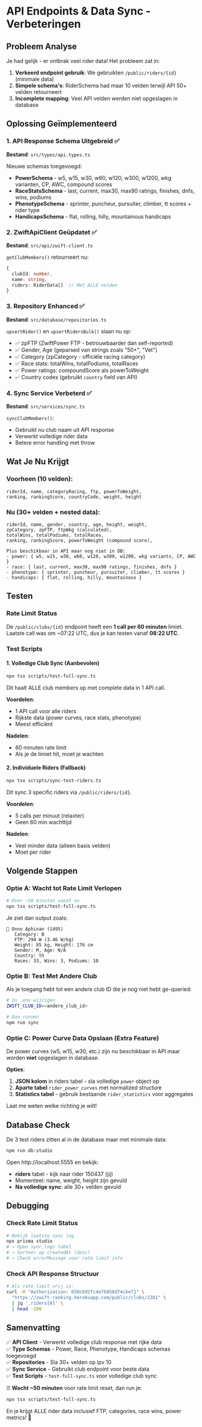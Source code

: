 # API Endpoints & Data Sync - Verbeteringen

## Probleem Analyse

Je had gelijk - er ontbrak veel rider data! Het probleem zat in:

1. **Verkeerd endpoint gebruik**: We gebruikten `/public/riders/{id}` (minimale data)
2. **Simpele schema's**: RiderSchema had maar 10 velden terwijl API 50+ velden retourneert
3. **Incomplete mapping**: Veel API velden werden niet opgeslagen in database

## Oplossing Geïmplementeerd

### 1. API Response Schema Uitgebreid ✅

**Bestand**: `src/types/api.types.ts`

Nieuwe schemas toegevoegd:
- **PowerSchema** - w5, w15, w30, w60, w120, w300, w1200, wkg varianten, CP, AWC, compound scores
- **RaceStatsSchema** - last, current, max30, max90 ratings, finishes, dnfs, wins, podiums
- **PhenotypeSchema** - sprinter, puncheur, pursuiter, climber, tt scores + rider type
- **HandicapsSchema** - flat, rolling, hilly, mountainous handicaps

### 2. ZwiftApiClient Geüpdatet ✅

**Bestand**: `src/api/zwift-client.ts`

`getClubMembers()` retourneert nu:
```typescript
{
  clubId: number,
  name: string,
  riders: RiderData[]  // Met ALLE velden
}
```

### 3. Repository Enhanced ✅

**Bestand**: `src/database/repositories.ts`

`upsertRider()` en `upsertRidersBulk()` slaan nu op:
- ✅ zpFTP (ZwiftPower FTP - betrouwbaarder dan self-reported)
- ✅ Gender, Age (geparsed van strings zoals "50+", "Vet")
- ✅ Category (zpCategory - officiële racing category)
- ✅ Race stats: totalWins, totalPodiums, totalRaces
- ✅ Power ratings: compoundScore als powerToWeight
- ✅ Country codes (gebruikt `country` field van API)

### 4. Sync Service Verbeterd ✅

**Bestand**: `src/services/sync.ts`

`syncClubMembers()`:
- Gebruikt nu club naam uit API response
- Verwerkt volledige rider data
- Betere error handling met throw

## Wat Je Nu Krijgt

### Voorheen (10 velden):
```
riderId, name, categoryRacing, ftp, powerToWeight, 
ranking, rankingScore, countryCode, weight, height
```

### Nu (30+ velden + nested data):
```
riderId, name, gender, country, age, height, weight,
zpCategory, zpFTP, ftpWkg (calculated),
totalWins, totalPodiums, totalRaces,
ranking, rankingScore, powerToWeight (compound score),

Plus beschikbaar in API maar nog niet in DB:
- power: { w5, w15, w30, w60, w120, w300, w1200, wkg variants, CP, AWC }
- race: { last, current, max30, max90 ratings, finishes, dnfs }
- phenotype: { sprinter, puncheur, pursuiter, climber, tt scores }
- handicaps: { flat, rolling, hilly, mountainous }
```

## Testen

### Rate Limit Status
De `/public/clubs/{id}` endpoint heeft een **1 call per 60 minuten** limiet.
Laatste call was om ~07:22 UTC, dus je kan testen vanaf **08:22 UTC**.

### Test Scripts

#### 1. Volledige Club Sync (Aanbevolen)
```bash
npx tsx scripts/test-full-sync.ts
```

Dit haalt ALLE club members op met complete data in 1 API call.

**Voordelen**:
- 1 API call voor alle riders
- Rijkste data (power curves, race stats, phenotype)
- Meest efficiënt

**Nadelen**:
- 60 minuten rate limit
- Als je de limiet hit, moet je wachten

#### 2. Individuele Riders (Fallback)
```bash
npx tsx scripts/sync-test-riders.ts
```

Dit sync 3 specific riders via `/public/riders/{id}`.

**Voordelen**:
- 5 calls per minuut (relaxter)
- Geen 60 min wachttijd

**Nadelen**:
- Veel minder data (alleen basis velden)
- Moet per rider

## Volgende Stappen

### Optie A: Wacht tot Rate Limit Verlopen
```bash
# Over ~50 minuten vanaf nu
npx tsx scripts/test-full-sync.ts
```

Je ziet dan output zoals:
```
👤 Onno Aphinan (1495)
   Category: B
   FTP: 294 W (3.46 W/kg)
   Weight: 85 kg, Height: 176 cm
   Gender: M, Age: N/A
   Country: th
   Races: 33, Wins: 3, Podiums: 10
```

### Optie B: Test Met Andere Club
Als je toegang hebt tot een andere club ID die je nog niet hebt ge-queried:
```bash
# In .env wijzigen
ZWIFT_CLUB_ID=<andere_club_id>

# Dan runnen
npm run sync
```

### Optie C: Power Curve Data Opslaan (Extra Feature)

De power curves (w5, w15, w30, etc.) zijn nu beschikbaar in API maar worden **niet** opgeslagen in database.

**Opties**:
1. **JSON kolom** in riders tabel - sla volledige `power` object op
2. **Aparte tabel** `rider_power_curves` met normalized structure
3. **Statistics tabel** - gebruik bestaande `rider_statistics` voor aggregates

Laat me weten welke richting je wilt!

## Database Check

De 3 test riders zitten al in de database maar met minimale data:

```bash
npm run db:studio
```

Open http://localhost:5555 en bekijk:
- **riders** tabel - kijk naar rider 150437 (jij)
- Momenteel: name, weight, height zijn gevuld
- **Na volledige sync**: alle 30+ velden gevuld

## Debugging

### Check Rate Limit Status
```bash
# Bekijk laatste sync log
npx prisma studio
# → Open sync_logs tabel
# → Sorteer op createdAt (desc)
# → Check errorMessage voor rate limit info
```

### Check API Response Structuur
```bash
# Als rate limit vrij is:
curl -H "Authorization: 650c6d2fc4ef6858d74cbef1" \
  "https://zwift-ranking.herokuapp.com/public/clubs/2281" \
  | jq '.riders[0]' \
  | head -200
```

## Samenvatting

✅ **API Client** - Verwerkt volledige club response met rijke data  
✅ **Type Schemas** - Power, Race, Phenotype, Handicaps schemas toegevoegd  
✅ **Repositories** - Sla 30+ velden op ipv 10  
✅ **Sync Service** - Gebruikt club endpoint voor beste data  
✅ **Test Scripts** - `test-full-sync.ts` voor volledige club sync  

⏰ **Wacht ~50 minuten** voor rate limit reset, dan run je:
```bash
npx tsx scripts/test-full-sync.ts
```

En je krijgt ALLE rider data inclusief FTP, categories, race wins, power metrics! 🚀
